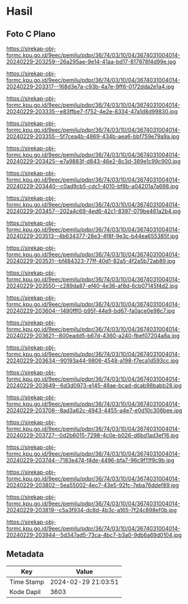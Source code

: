 # Hasil

## Foto C Plano

https://sirekap-obj-formc.kpu.go.id/9eec/pemilu/pdpr/36/74/03/10/04/3674031004014-20240229-203259--26a295ae-9e14-41aa-bd17-817978f4d99e.jpg

https://sirekap-obj-formc.kpu.go.id/9eec/pemilu/pdpr/36/74/03/10/04/3674031004014-20240229-203317--168d3e7a-c93b-4a7e-9ff6-0172dda2e1a4.jpg

https://sirekap-obj-formc.kpu.go.id/9eec/pemilu/pdpr/36/74/03/10/04/3674031004014-20240229-203335--e83ffbe7-f752-4e2e-8334-47a1d8d99830.jpg

https://sirekap-obj-formc.kpu.go.id/9eec/pemilu/pdpr/36/74/03/10/04/3674031004014-20240229-203355--5f7cea4b-4869-434b-aea6-bbf759e79a9a.jpg

https://sirekap-obj-formc.kpu.go.id/9eec/pemilu/pdpr/36/74/03/10/04/3674031004014-20240229-203425--e7a9883f-d843-46e2-8c3d-389e1c99c900.jpg

https://sirekap-obj-formc.kpu.go.id/9eec/pemilu/pdpr/36/74/03/10/04/3674031004014-20240229-203440--c0ad9cb5-cdc1-4010-bf8b-a04201a7a698.jpg

https://sirekap-obj-formc.kpu.go.id/9eec/pemilu/pdpr/36/74/03/10/04/3674031004014-20240229-203457--202a4c69-4ed6-42c1-8397-079be461a2b4.jpg

https://sirekap-obj-formc.kpu.go.id/9eec/pemilu/pdpr/36/74/03/10/04/3674031004014-20240229-203513--4b634377-28e3-4f8f-9e3c-b44ea655385f.jpg

https://sirekap-obj-formc.kpu.go.id/9eec/pemilu/pdpr/36/74/03/10/04/3674031004014-20240229-203531--bf484323-77ff-40d1-82a5-4f2a5b72ab89.jpg

https://sirekap-obj-formc.kpu.go.id/9eec/pemilu/pdpr/36/74/03/10/04/3674031004014-20240229-203550--c289da87-ef40-4e36-af8d-6cb07145f4d2.jpg

https://sirekap-obj-formc.kpu.go.id/9eec/pemilu/pdpr/36/74/03/10/04/3674031004014-20240229-203604--1490fff0-b95f-44e9-bd67-fa0ace0e98c7.jpg

https://sirekap-obj-formc.kpu.go.id/9eec/pemilu/pdpr/36/74/03/10/04/3674031004014-20240229-203621--800eadd5-b67d-4360-a240-fbef07204a8a.jpg

https://sirekap-obj-formc.kpu.go.id/9eec/pemilu/pdpr/36/74/03/10/04/3674031004014-20240229-203634--90193a44-9806-4548-a198-f7eca1d593cc.jpg

https://sirekap-obj-formc.kpu.go.id/9eec/pemilu/pdpr/36/74/03/10/04/3674031004014-20240229-203649--6d3d0973-e145-48ae-bcad-dcab98babb28.jpg

https://sirekap-obj-formc.kpu.go.id/9eec/pemilu/pdpr/36/74/03/10/04/3674031004014-20240229-203708--8ad3a62c-4943-4455-a4e7-e0d10c306bee.jpg

https://sirekap-obj-formc.kpu.go.id/9eec/pemilu/pdpr/36/74/03/10/04/3674031004014-20240229-203727--0d2b6015-7298-4c0e-b026-d6bd1ad3ef16.jpg

https://sirekap-obj-formc.kpu.go.id/9eec/pemilu/pdpr/36/74/03/10/04/3674031004014-20240229-203744--7183e474-f4de-4496-bfa7-96c9f11f9c9b.jpg

https://sirekap-obj-formc.kpu.go.id/9eec/pemilu/pdpr/36/74/03/10/04/3674031004014-20240229-203802--5ea55002-4ec7-43e5-92fc-7eba76ddef89.jpg

https://sirekap-obj-formc.kpu.go.id/9eec/pemilu/pdpr/36/74/03/10/04/3674031004014-20240229-203819--c5a3f934-dc8d-4b3c-a165-7f24c898ef0b.jpg

https://sirekap-obj-formc.kpu.go.id/9eec/pemilu/pdpr/36/74/03/10/04/3674031004014-20240229-203944--5d347ad5-73ca-4bc7-b3a0-9db6a69d0104.jpg


## Metadata

| Key        | Value               |
| ---------- | ------------------- |
| Time Stamp | 2024-02-29 21:03:51 |
| Kode Dapil | 3603                |



